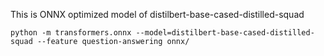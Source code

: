 This is ONNX optimized model of distilbert-base-cased-distilled-squad

```
python -m transformers.onnx --model=distilbert-base-cased-distilled-squad --feature question-answering onnx/
```